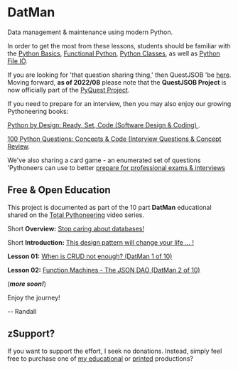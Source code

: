 # DatMan
Data management & maintenance using modern Python.

In order to get the most from these lessons, students should be familiar with the [Python Basics](https://www.udemy.com/course/python-1000/), [Functional Python](https://www.udemy.com/course/python-1100b/?referralCode=8E70E46FA9579E5F3635), [Python Classes](https://www.udemy.com/course/python-2000-beyond-the-basics/?referralCode=9620CB60C96D96CA346E), as well as [Python File IO](https://www.udemy.com/course/python-3000-tactical-file-io/?referralCode=43142CC8F1DB1582B899o).

If you are looking for 'that question sharing thing,' then QuestJSOB 'be [here](https://github.com/Python3-Training/DatMan/tree/master/QuestJSOB). Moving forward, **as of 2022/08** please note that the **QuestJSOB Project** is now officially part of the [PyQuest Project](https://github.com/Python3-Training/PyQuest/).

If you need to prepare for an interview, then you may also enjoy our growing Pythoneering books:

[Python by Design: Ready, Set, Code (Software Design & Coding) ](https://a.co/d/a3ekIpr).

[100 Python Questions: Concepts & Code (Interview Questions & Concept Review](https://a.co/d/dpNcaXg).

We've also sharing a card game - an enumerated set of questions 'Pythoneers can use to better [prepare for professional exams & interviews](https://a.co/d/7NwyKQ8)

## Free & Open Education

This project is documented as part of the 10 part **DatMan** educational shared on the [Total Pythoneering](https://www.youtube.com/@TotalPythoneering) video series.

Short **Overview:** [Stop caring about databases!](https://youtube.com/shorts/Jzt_jFKQ-qQ)

Short **Introduction:** [This design pattern will change your life ... !](https://youtube.com/shorts/urRnkGywVEE)


**Lesson 01:** [When is CRUD not enough? (DatMan 1 of 10)](https://youtu.be/0YSIB16eTcc)

**Lesson 02:** [Function Machines - The JSON DAO (DatMan 2 of 10)](https://youtu.be/ZXcPPkn3JIc?si=4fJSzgRtT5gGlKQv)

(***more soon!***)



Enjoy the journey!

-- Randall

## zSupport?
If you want to support the effort, I seek no donations. Instead, simply feel free to purchase one of [my educational](https://www.udemy.com/user/randallnagy2/) or [printed](https://www.amazon.com/Randall-Nagy/e/B08ZJLH1VN?ref=sr_ntt_srch_lnk_1&qid=1660050704&sr=8-1) productions?
